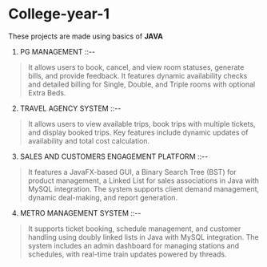 # College-year-1
These projects are made using basics of **JAVA**

1.  PG MANAGEMENT ::--
>   It allows users to book, cancel, and view room statuses, generate bills, and provide feedback. It features dynamic availability checks and detailed billing for Single, Double, and Triple rooms with optional Extra Beds.


2.  TRAVEL AGENCY SYSTEM ::--
>    It allows users to view available trips, book trips with multiple tickets, and display booked trips. Key features include dynamic updates of availability and total cost calculation.


3. SALES AND CUSTOMERS ENGAGEMENT PLATFORM ::--
>   It features a JavaFX-based GUI, a Binary Search Tree (BST) for product management,  a Linked List for sales associations in Java with MySQL integration. The system supports client demand management, dynamic deal-making, and report generation.


4. METRO MANAGEMENT SYSTEM ::--
>   It supports ticket booking, schedule management, and customer handling using doubly linked lists in Java with MySQL integration. The system includes an admin dashboard for managing stations and schedules, with real-time train updates powered by threads.
